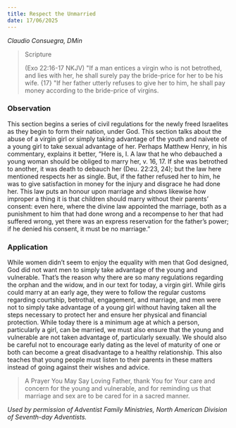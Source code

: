 ```yaml
---
title: Respect the Unmarried
date: 17/06/2025
---
```


_Claudio Consuegra, DMin_

> <p>Scripture</p>
> (Exo 22:16-17 NKJV) "If a man entices a virgin who is not betrothed, and lies with her, he shall surely pay the bride-price for her to be his wife. {17} "If her father utterly refuses to give her to him, he shall pay money according to the bride-price of virgins.

### Observation

This section begins a series of civil regulations for the newly freed Israelites as they begin to form their nation, under God. This section talks about the abuse of a virgin girl or simply taking advantage of the youth and naivete of a young girl to take sexual advantage of her. Perhaps Matthew Henry, in his commentary, explains it better, “Here is, I. A law that he who debauched a young woman should be obliged to marry her, v. 16, 17. If she was betrothed to another, it was death to debauch her (Deu. 22:23, 24); but the law here mentioned respects her as single. But, if the father refused her to him, he was to give satisfaction in money for the injury and disgrace he had done her. This law puts an honour upon marriage and shows likewise how improper a thing it is that children should marry without their parents’ consent: even here, where the divine law appointed the marriage, both as a punishment to him that had done wrong and a recompense to her that had suffered wrong, yet there was an express reservation for the father’s power; if he denied his consent, it must be no marriage.”

### Application

While women didn’t seem to enjoy the equality with men that God designed, God did not want men to simply take advantage of the young and vulnerable. That’s the reason why there are so many regulations regarding the orphan and the widow, and in our text for today, a virgin girl. While girls could marry at an early age, they were to follow the regular customs regarding courtship, betrothal, engagement, and marriage, and men were not to simply take advantage of a young girl without having taken all the steps necessary to protect her and ensure her physical and financial protection. While today there is a minimum age at which a person, particularly a girl, can be married, we must also ensure that the young and vulnerable are not taken advantage of, particularly sexually. We should also be careful not to encourage early dating as the level of maturity of one or both can become a great disadvantage to a healthy relationship. This also teaches that young people must listen to their parents in these matters instead of going against their wishes and advice.

> <callout>A Prayer You May Say</callout>
> Loving Father, thank You for Your care and concern for the young and vulnerable, and for reminding us that marriage and sex are to be cared for in a sacred manner.

_Used by permission of Adventist Family Ministries, North American Division of Seventh-day Adventists._